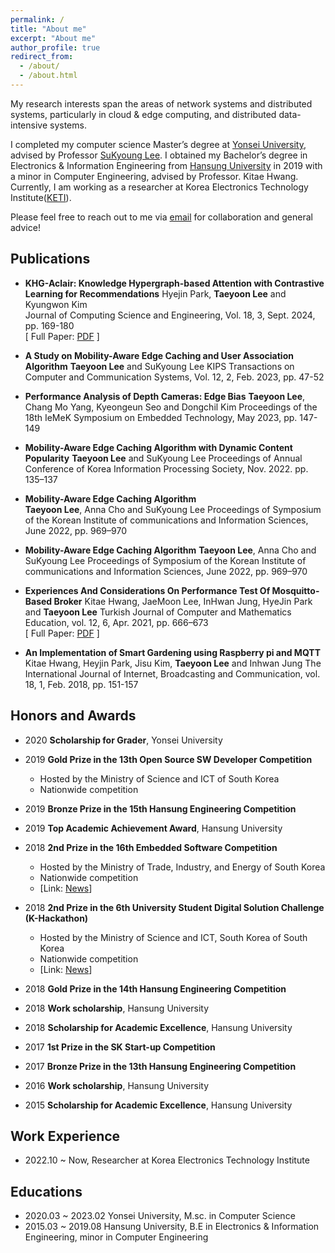 ```yaml
---
permalink: /
title: "About me"
excerpt: "About me"
author_profile: true
redirect_from: 
  - /about/
  - /about.html
---
```

<style>
red { color: red }
yellow { color: yellow }
</style>


My research interests span the areas of network systems and distributed systems, particularly in cloud & edge computing, and distributed data-intensive systems. 

I completed my computer science Master’s degree at [Yonsei University](https://www.yonsei.ac.kr/en_sc), advised by Professor [SuKyoung Lee](http://winet.yonsei.ac.kr/home/). 
I obtained my Bachelor’s degree in Electronics & Information Engineering from [Hansung University](https://hansung.ac.kr/eng/index.do) in 2019 with a minor in Computer Engineering, advised by Professor. Kitae Hwang. 
Currently, I am working as a researcher at Korea Electronics Technology Institute([KETI](https://www.keti.re.kr/eng/main/main.php)). 

Please feel free to reach out to me via [email](mailto:tylee814@gmail.com) for collaboration and general advice!           
   
   
   
     
## Publications
* **KHG-Aclair: Knowledge Hypergraph-based Attention with Contrastive Learning for Recommendations**
Hyejin Park, **Taeyoon Lee** and Kyungwon Kim  
Journal of Computing Science and Engineering, Vol. 18, 3, Sept. 2024, pp. 169-180  
[ Full Paper: [PDF](https://tylee814.github.io/files/2024JCSE.pdf) ]
            
* **A Study on Mobility-Aware Edge Caching and User Association Algorithm**
**Taeyoon Lee** and SuKyoung Lee 
KIPS Transactions on Computer and Communication Systems, Vol. 12, 2, Feb. 2023, pp. 47-52
                
* **Performance Analysis of Depth Cameras: Edge Bias**
**Taeyoon Lee**, Chang Mo Yang, Kyeongeun Seo and Dongchil Kim
Proceedings of the 18th IeMeK Symposium on Embedded Technology, May 2023, pp. 147-149
     
* **Mobility-Aware Edge Caching Algorithm with Dynamic Content Popularity** 
**Taeyoon Lee** and SuKyoung Lee 
Proceedings of Annual Conference of Korea Information Processing Society, Nov. 2022. pp. 135–137
       
* **Mobility-Aware Edge Caching Algorithm**  
**Taeyoon Lee**, Anna Cho and SuKyoung Lee 
Proceedings of Symposium of the Korean Institute of communications and Information Sciences, June 2022, pp. 969–970
    
* **Mobility-Aware Edge Caching Algorithm**
**Taeyoon Lee**, Anna Cho and SuKyoung Lee 
Proceedings of Symposium of the Korean Institute of communications and Information Sciences, June 2022, pp. 969–970
    
* **Experiences And Considerations On Performance Test Of Mosquitto-Based Broker** 
Kitae Hwang, JaeMoon Lee, InHwan Jung, HyeJin Park and **Taeyoon Lee**
Turkish Journal of Computer and Mathematics Education, vol. 12, 6, Apr. 2021, pp. 666–673  
[ Full Paper: [PDF](https://tylee814.github.io/files/2021TURCOMAT.pdf) ]
    
* **An Implementation of Smart Gardening using Raspberry pi and MQTT**     
Kitae Hwang, Heyjin Park, Jisu Kim, **Taeyoon Lee** and Inhwan Jung
The International Journal of Internet, Broadcasting and Communication, vol. 18, 1, Feb. 2018, pp. 151-157
       
      
    
    
## Honors and Awards 
* 2020 **Scholarship for Grader**, Yonsei University  

* 2019 **Gold Prize in the 13th Open Source SW Developer Competition**
  + Hosted by the Ministry of Science and ICT of South Korea
  + Nationwide competition

* 2019 **Bronze Prize in the 15th Hansung Engineering Competition**

* 2019 **Top Academic Achievement Award**, Hansung University 

* 2018 **2nd Prize in the 16th Embedded Software Competition**   
  + Hosted by the Ministry of Trade, Industry, and Energy of South Korea
  + Nationwide competition  
  + [Link: [News](https://news.chosun.com/pan/site/data/html_dir/2019/01/02/2019010200765.html)] 
                
* 2018 **2nd Prize in the 6th University Student Digital Solution Challenge (K-Hackathon)**    
  + Hosted by the Ministry of Science and ICT, South Korea of South Korea
  + Nationwide competition
  + [Link: [News](https://news.chosun.com/pan/site/data/html_dir/2018/11/19/2018111901900.html)] 

* 2018 **Gold Prize in the 14th Hansung Engineering Competition**  

* 2018 **Work scholarship**, Hansung University 

* 2018 **Scholarship for Academic Excellence**, Hansung University 

* 2017 **1st Prize in the SK Start-up Competition** 

* 2017 **Bronze Prize in the 13th Hansung Engineering Competition**

* 2016 **Work scholarship**, Hansung University 

* 2015 **Scholarship for Academic Excellence**, Hansung University
                    
        
## Work Experience 
* 2022.10 ~ Now, Researcher at Korea Electronics Technology Institute
        
         
             
## Educations 
* 2020.03 ~ 2023.02 Yonsei University, M.sc. in Computer Science 
* 2015.03 ~ 2019.08 Hansung University, B.E in Electronics & Information Engineering, minor in Computer Engineering 
           
       

